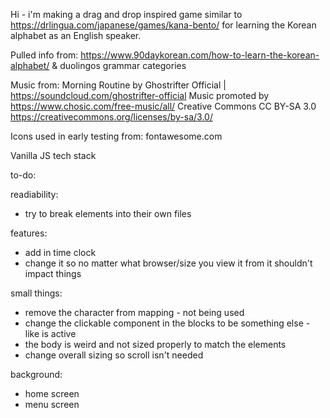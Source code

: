 Hi - i'm making a drag and drop inspired game similar to https://drlingua.com/japanese/games/kana-bento/ for learning the Korean alphabet as an English speaker. 

Pulled info from:
https://www.90daykorean.com/how-to-learn-the-korean-alphabet/
& duolingos grammar categories

Music from:
Morning Routine by Ghostrifter Official | https://soundcloud.com/ghostrifter-official
Music promoted by https://www.chosic.com/free-music/all/
Creative Commons CC BY-SA 3.0
https://creativecommons.org/licenses/by-sa/3.0/
 

Icons used in early testing from:
fontawesome.com

Vanilla JS tech stack

to-do:

readiability:
- try to break elements into their own files

features:
- add in time clock
- change it so no matter what browser/size you view it from it shouldn't impact things

small things:
- remove the character from mapping - not being used
- change the clickable component in the blocks to be something else - like is active
- the body is weird and not sized properly to match the elements
- change overall sizing so scroll isn't needed


background:
- home screen
- menu screen